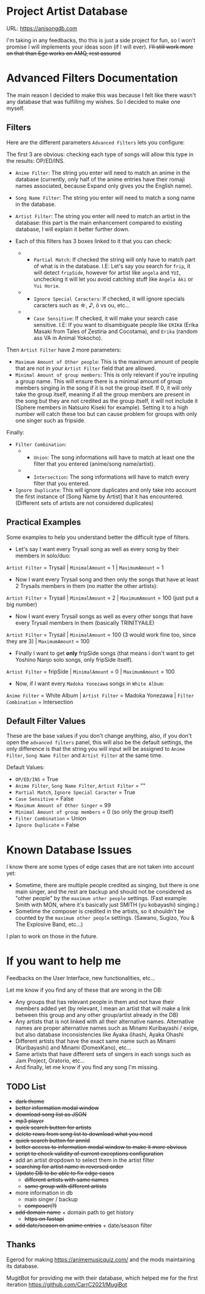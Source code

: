 # Project Artist Database

URL: <https://anisongdb.com>

I'm taking in any feedbacks, tho this is just a side project for fun, so I won't promise I will implements your ideas soon (if I will ever). ~~I'll still work more on that than Ege works on AMQ, rest assured~~

# Advanced Filters Documentation

The main reason I decided to make this was because I felt like there wasn't any database that was fulfilling my wishes. So I decided to make one myself.

## Filters

Here are the different parameters `Advanced Filters` lets you configure:

The first 3 are obvious: checking each type of songs will allow this type in the results: OP/ED/INS.

- `Anime Filter`: The string you enter will need to match an anime in the database (currently, only half of the anime entries have their romaji names associated, because Expand only gives you the English name).
- `Song Name Filter`: The string you enter will need to match a song name in the database.
- `Artist Filter`: The string you enter will need to match an artist in the database: this part is the main enhancement compared to existing database, I will explain it better further down.

- Each of this filters has 3 boxes linked to it that you can check:
  - - `Partial Match`: If checked the string will only have to match part of what is in the database. I.E: Let's say you search for `frip`, it will detect `fripSide`, however for artist like `angela` and `YUI`, unchecking it will let you avoid catching stuff like `Angela Aki` or `Yui Horie`.
  - - `Ignore Special Caracters`: If checked, it will ignore specials caracters such as ☆, ♪, ō vs ou, etc...
  - - `Case Sensitive`: If checked, it will make your search case sensitive. I.E: If you want to disambiguate people like `ERIKA` (Erika Masaki from Tales of Zestiria and Cocotama), and `Erika` (random ass VA in Animal Yokocho).

Then `Artist Filter` have 2 more parameters:

- `Maximum Amount of Other people`: This is the maximum amount of people that are not in your `Artist Filter` field that are allowed.
- `Minimal Amount of group members`: This is only relevant if you're inputing a group name. This will ensure there is a minimal amount of group members singing in the song if it is not the group itself.
  If 0, it will only take the group itself, meaning if all the group members are present in the song but they are not credited as the group itself, it will not include it (Sphere members in Natsuiro Kiseki for example). Setting it to a  high number will catch these too but can cause problem for groups with only one singer such as fripside.

Finally:

- `Filter Combination`:
  - - `Union`: The song informations will have to match at least one the filter that you entered (anime/song name/artist).
  - - `Intersection`: The song informations will have to match every filter that you entered.
- `Ignore Duplicate`: This will ignore duplicates and only take into account the first instance of [Song Name by Artist] that it has encountered. (Different sets of artists are not considered duplicates)

## Practical Examples

Some examples to help you understand better the difficult type of filters.

- Let's say I want every Trysail song as well as every song by their members in solo/duo:

`Artist Filter` = Trysail | `MinimalAmount` = 1 | `MaximumAmount` = 1

- Now I want every Trysail song and then only the songs that have at least 2 Trysails members in them (no matter the other artists):

`Artist Filter` = Trysail | `MinimalAmount` = 2 | `MaximumAmount` = 100 (just put a big number)

- Now I want every Trysail songs as well as every other songs that have every Trysail members in them (basically TRINITYAiLE)

`Artist Filter` = Trysail | `MinimalAmount` = 100 (3 would work fine too, since they are 3) | `MaximumAmount` = 100

- Finally I want to get **only** fripSide songs (that means i don't want to get Yoshino Nanjo solo songs, only fripSide itself).

`Artist Filter` = fripSide | `MinimalAmount` = 0 | `MaximumAmount` = 100

- Now, if I want every `Madoka Yonezawa` songs in `White Album`:

`Anime Filter` = White Album | `Artist Filter` = Madoka Yonezawa | `Filter Combination` = Intersection

## Default Filter Values

These are the base values if you don't change anything, also, if you don't open the `advanced filters` panel, this will also be the default settings, the only difference is that the string you will input will be assigned to `Anime Filter`, `Song Name Filter` and `Artist Filter` at the same time.

Default Values:

- `OP/ED/INS` = True
- `Anime Filter`, `Song Name Filter`, `Artist Filter` = ""
- `Partial Match`, `Ignore Special Caracter` = True
- `Case Sensitive` = False
- `Maximum Amount of Other Singer` = 99
- `Minimal Amount of group members` = 0 (so only the group itself)
- `Filter Combination` = Union
- `Ignore Duplicate` = False

# Known Database Issues

I know there are some types of edge cases that are not taken into account yet:

- Sometime, there are multiple people credited as singing, but there is one main singer, and the rest are backup and should not be considered as "other people" by the `maximum other people` settings. (Fast example: Smith with MON, where it's basically just SMITH (yu kobayashi) singing.)
- Sometime the composer is credited in the artists, so it shouldn't be counted by the `maximum other people` settings. (Sawano, Sugizo, You & The Explosive Band, etc...)

I plan to work on those in the future.

# If you want to help me

Feedbacks on the User Interface, new functionalities, etc...

Let me know if you find any of these that are wrong in the DB:

- Any groups that has relevant people in them and not have their members added yet (by relevant, I mean an artist that will make a link between this group and any other group/artist already in the DB)
- Any artists that is not linked with all their alternative names. Alternative names are proper alternative names such as Minami Kuribayashi / exige, but also database inconsistencies like Ayaka ōhashi, Ayaka Ohashi
- Different artists that have the exact same name such as Minami (Kuribayashi) and Minami (DomexKano), etc...
- Same artists that have different sets of singers in each songs such as Jam Project, Oratorio, etc...
- And finally, let me know if you find any song I'm missing.

## TODO List

- ~~dark theme~~
- ~~better information modal window~~
- ~~download song list as JSON~~
- ~~mp3 player~~
- ~~quick search button for artists~~
- ~~delete rows from song list to download what you need~~
- ~~quick search button for annId~~
- ~~better access to information modal window to make it more obvious~~
- ~~script to check validity of current exceptions configuration~~
- add an artist dropdown to select them in the artist filter
- ~~searching for artist name in reversed order~~
- ~~Update DB to be able to fix edge cases~~
  - ~~different artists with same names~~
  - ~~same group with different artists~~
- more information in db
  - main singer / backup
  - ~~composer(?)~~
- ~~add domain name~~ + domain path to get history
  - ~~https on fastapi~~
- ~~add date/season on anime entries~~ + date/season filter

## Thanks

Egerod for making <https://animemusicquiz.com/> and the mods maintaining its database.

MugitBot for providing me with their database, which helped me for the first iteration <https://github.com/CarrC2021/MugiBot>
